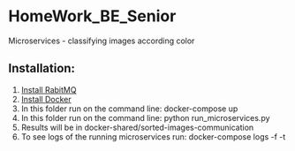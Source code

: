 # HomeWork_BE_Senior
Microservices - classifying images according color

## Installation:
1) [Install RabitMQ](https://www.rabbitmq.com/install-windows.html)
2) [Install Docker](https://docs.docker.com/docker-for-windows/install/)
3) In this folder run on the command line: docker-compose up
4) In this folder run on the command line: python run_microservices.py
5) Results will be in docker-shared/sorted-images-communication
6) To see logs of the running microservices run: docker-compose logs -f -t

